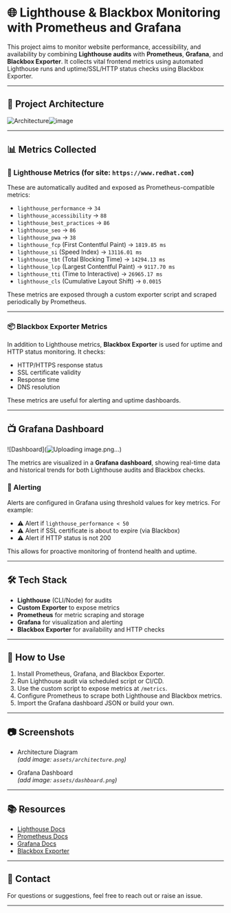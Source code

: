 # 🌐 Lighthouse & Blackbox Monitoring with Prometheus and Grafana

This project aims to monitor website performance, accessibility, and availability by combining **Lighthouse audits** with **Prometheus**, **Grafana**, and **Blackbox Exporter**. It collects vital frontend metrics using automated Lighthouse runs and uptime/SSL/HTTP status checks using Blackbox Exporter.

---

## 📌 Project Architecture

![Architecture]()![image](https://github.com/user-attachments/assets/bc338cda-8f3e-41ae-9523-ef873ddeb428)

---

## 📊 Metrics Collected

### 🔦 Lighthouse Metrics (for site: `https://www.redhat.com`)
These are automatically audited and exposed as Prometheus-compatible metrics:

- `lighthouse_performance` → `34`
- `lighthouse_accessibility` → `88`
- `lighthouse_best_practices` → `86`
- `lighthouse_seo` → `86`
- `lighthouse_pwa` → `38`
- `lighthouse_fcp` (First Contentful Paint) → `1819.85 ms`
- `lighthouse_si` (Speed Index) → `13116.01 ms`
- `lighthouse_tbt` (Total Blocking Time) → `14294.13 ms`
- `lighthouse_lcp` (Largest Contentful Paint) → `9117.70 ms`
- `lighthouse_tti` (Time to Interactive) → `26965.17 ms`
- `lighthouse_cls` (Cumulative Layout Shift) → `0.0015`

These metrics are exposed through a custom exporter script and scraped periodically by Prometheus.

---

### 📦 Blackbox Exporter Metrics

In addition to Lighthouse metrics, **Blackbox Exporter** is used for uptime and HTTP status monitoring. It checks:

- HTTP/HTTPS response status
- SSL certificate validity
- Response time
- DNS resolution

These metrics are useful for alerting and uptime dashboards.

---

## 📺 Grafana Dashboard

![Dashboard](![Uploading image.png…]())

The metrics are visualized in a **Grafana dashboard**, showing real-time data and historical trends for both Lighthouse audits and Blackbox checks.

### 🔔 Alerting
Alerts are configured in Grafana using threshold values for key metrics. For example:

- ⚠️ Alert if `lighthouse_performance < 50`
- ⚠️ Alert if SSL certificate is about to expire (via Blackbox)
- ⚠️ Alert if HTTP status is not 200

This allows for proactive monitoring of frontend health and uptime.

---

## 🛠 Tech Stack

- **Lighthouse** (CLI/Node) for audits
- **Custom Exporter** to expose metrics
- **Prometheus** for metric scraping and storage
- **Grafana** for visualization and alerting
- **Blackbox Exporter** for availability and HTTP checks

---

## 🚀 How to Use

1. Install Prometheus, Grafana, and Blackbox Exporter.
2. Run Lighthouse audit via scheduled script or CI/CD.
3. Use the custom script to expose metrics at `/metrics`.
4. Configure Prometheus to scrape both Lighthouse and Blackbox metrics.
5. Import the Grafana dashboard JSON or build your own.

---

## 📷 Screenshots

- Architecture Diagram  
  *(add image: `assets/architecture.png`)*

- Grafana Dashboard  
  *(add image: `assets/dashboard.png`)*

---

## 📚 Resources

- [Lighthouse Docs](https://developer.chrome.com/docs/lighthouse/)
- [Prometheus Docs](https://prometheus.io/docs/)
- [Grafana Docs](https://grafana.com/docs/)
- [Blackbox Exporter](https://github.com/prometheus/blackbox_exporter)

---

## 📩 Contact

For questions or suggestions, feel free to reach out or raise an issue.

---

